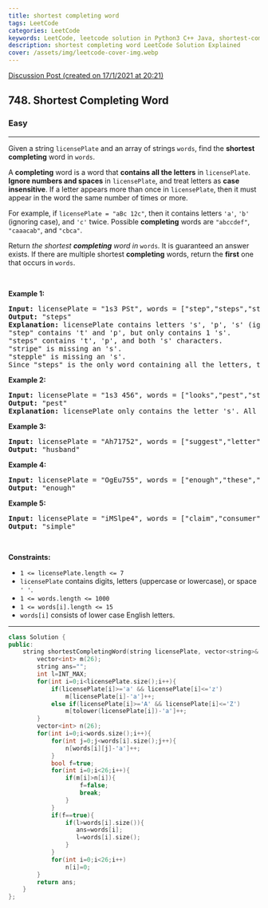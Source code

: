 ```yaml
---
title: shortest completing word
tags: LeetCode
categories: LeetCode
keywords: LeetCode, leetcode solution in Python3 C++ Java, shortest-completing-word solution
description: shortest completing word LeetCode Solution Explained
cover: /assets/img/leetcode-cover-img.webp
---
```



[Discussion Post (created on 17/1/2021 at 20:21)](https://leetcode.com/problems/shortest-completing-word/discuss/1069919/C%2B%2B-or-Easy-Solution)  
<h2>748. Shortest Completing Word</h2><h3>Easy</h3><hr><div><p>Given a string <code>licensePlate</code> and an array of strings <code>words</code>, find the <strong>shortest completing</strong> word in <code>words</code>.</p>

<p>A <strong>completing</strong> word is a word that <strong>contains all the letters</strong> in <code>licensePlate</code>. <strong>Ignore numbers and spaces</strong> in <code>licensePlate</code>, and treat letters as <strong>case insensitive</strong>. If a letter appears more than once in <code>licensePlate</code>, then it must appear in the word the same number of times or more.</p>

<p>For example, if <code>licensePlate</code><code> = "aBc 12c"</code>, then it contains letters <code>'a'</code>, <code>'b'</code> (ignoring case), and <code>'c'</code> twice. Possible <strong>completing</strong> words are <code>"abccdef"</code>, <code>"caaacab"</code>, and <code>"cbca"</code>.</p>

<p>Return <em>the shortest <strong>completing</strong> word in </em><code>words</code><em>.</em> It is guaranteed an answer exists. If there are multiple shortest <strong>completing</strong> words, return the <strong>first</strong> one that occurs in <code>words</code>.</p>

<p>&nbsp;</p>
<p><strong>Example 1:</strong></p>

<pre><strong>Input:</strong> licensePlate = "1s3 PSt", words = ["step","steps","stripe","stepple"]
<strong>Output:</strong> "steps"
<strong>Explanation:</strong> licensePlate contains letters 's', 'p', 's' (ignoring case), and 't'.
"step" contains 't' and 'p', but only contains 1 's'.
"steps" contains 't', 'p', and both 's' characters.
"stripe" is missing an 's'.
"stepple" is missing an 's'.
Since "steps" is the only word containing all the letters, that is the answer.
</pre>

<p><strong>Example 2:</strong></p>

<pre><strong>Input:</strong> licensePlate = "1s3 456", words = ["looks","pest","stew","show"]
<strong>Output:</strong> "pest"
<strong>Explanation:</strong> licensePlate only contains the letter 's'. All the words contain 's', but among these "pest", "stew", and "show" are shortest. The answer is "pest" because it is the word that appears earliest of the 3.
</pre>

<p><strong>Example 3:</strong></p>

<pre><strong>Input:</strong> licensePlate = "Ah71752", words = ["suggest","letter","of","husband","easy","education","drug","prevent","writer","old"]
<strong>Output:</strong> "husband"
</pre>

<p><strong>Example 4:</strong></p>

<pre><strong>Input:</strong> licensePlate = "OgEu755", words = ["enough","these","play","wide","wonder","box","arrive","money","tax","thus"]
<strong>Output:</strong> "enough"
</pre>

<p><strong>Example 5:</strong></p>

<pre><strong>Input:</strong> licensePlate = "iMSlpe4", words = ["claim","consumer","student","camera","public","never","wonder","simple","thought","use"]
<strong>Output:</strong> "simple"
</pre>

<p>&nbsp;</p>
<p><strong>Constraints:</strong></p>

<ul>
	<li><code>1 &lt;= licensePlate.length &lt;= 7</code></li>
	<li><code>licensePlate</code> contains digits, letters (uppercase or lowercase), or space <code>' '</code>.</li>
	<li><code>1 &lt;= words.length &lt;= 1000</code></li>
	<li><code>1 &lt;= words[i].length &lt;= 15</code></li>
	<li><code>words[i]</code> consists of lower case English letters.</li>
</ul>
</div>

---




```cpp
class Solution {
public:
    string shortestCompletingWord(string licensePlate, vector<string>& words) {
        vector<int> m(26);
        string ans="";
        int l=INT_MAX;
        for(int i=0;i<licensePlate.size();i++){
            if(licensePlate[i]>='a' && licensePlate[i]<='z')
                m[licensePlate[i]-'a']++;
            else if(licensePlate[i]>='A' && licensePlate[i]<='Z')
                m[tolower(licensePlate[i])-'a']++;
        }
        vector<int> n(26);
        for(int i=0;i<words.size();i++){
            for(int j=0;j<words[i].size();j++){
                n[words[i][j]-'a']++;
            }
            bool f=true;
            for(int i=0;i<26;i++){
                if(m[i]>n[i]){
                    f=false;
                    break;
                }
            }
            if(f==true){
                if(l>words[i].size()){
                   ans=words[i];
                   l=words[i].size(); 
                }
            }
            for(int i=0;i<26;i++)
                n[i]=0;
        }
        return ans;
    }
};
```
